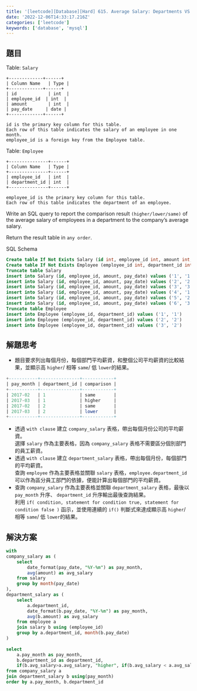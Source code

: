 ```yaml
---
title: '[leetcode][Database][Hard] 615. Average Salary: Departments VS Company'
date: '2022-12-06T14:33:17.216Z'
categories: ['leetcode']
keywords: ['database', 'mysql']
---
```


## 題目

Table: `Salary`
```pre
+-------------+------+  
| Column Name   | Type |  
+-------------+------+  
| id            | int  |  
| employee_id  | int  |  
| amount        | int  |  
| pay_date     | date |  
+-------------+------+  

id is the primary key column for this table.  
Each row of this table indicates the salary of an employee in one month.  
employee_id is a foreign key from the Employee table.
```

Table: `Employee`
```pre
+---------------+------+  
| Column Name   | Type |  
+---------------+------+  
| employee_id   | int  |  
| department_id | int  |  
+---------------+------+  

employee_id is the primary key column for this table.  
Each row of this table indicates the department of an employee.
```

Write an SQL query to report the comparison result `(higher/lower/same)` of the average salary of employees in a department to the company’s average salary.

Return the result table in `any order`.

SQL Schema
```sql
Create table If Not Exists Salary (id int, employee_id int, amount int, pay_date date)  
Create table If Not Exists Employee (employee_id int, department_id int)  
Truncate table Salary  
insert into Salary (id, employee_id, amount, pay_date) values ('1', '1', '9000', '2017/03/31')  
insert into Salary (id, employee_id, amount, pay_date) values ('2', '2', '6000', '2017/03/31')  
insert into Salary (id, employee_id, amount, pay_date) values ('3', '3', '10000', '2017/03/31')  
insert into Salary (id, employee_id, amount, pay_date) values ('4', '1', '7000', '2017/02/28')  
insert into Salary (id, employee_id, amount, pay_date) values ('5', '2', '6000', '2017/02/28')  
insert into Salary (id, employee_id, amount, pay_date) values ('6', '3', '8000', '2017/02/28')  
Truncate table Employee  
insert into Employee (employee_id, department_id) values ('1', '1')  
insert into Employee (employee_id, department_id) values ('2', '2')  
insert into Employee (employee_id, department_id) values ('3', '2')
```

## 解題思考

*   題目要求列出每個月份，每個部門平均薪資，和整個公司平均薪資的比較結果，並顯示高 `higher`/ 相等 `same`/ 低 `lower`的結果。
```sql
+-----------+---------------+------------+  
| pay_month | department_id | comparison |  
+-----------+---------------+------------+  
| 2017-02   | 1             | same       |  
| 2017-03   | 1             | higher     |  
| 2017-02   | 2             | same       |  
| 2017-03   | 2             | lower      |  
+-----------+---------------+------------+
```
*   透過 `with clause` 建立 `company_salary` 表格，帶出每個月份公司的平均薪資。  
    選擇 `salary` 作為主要表格，因為 `company_salary` 表格不需要區分個別部門的員工薪資。
*   透過 `with clause` 建立 `department_salary` 表格，帶出每個月份，每個部門的平均薪資。  
    查詢 `employee` 作為主要表格並關聯 `salary` 表格，`employee.department_id` 可以作為區分員工部門的依據，便能計算出每個部門的平均薪資。
*   查詢 `company_salary` 作為主要表格並關聯 `department_salary` 表格，最後以 `pay_month` 升序、 `department_id` 升序輸出最後查詢結果。  
    利用 `if( condition, statement for condition true, statement for condition false )` 函示，並使用連續的 `if()` 判斷式來達成顯示高 `higher`/ 相等 `same`/ 低 `lower`的結果。

## 解決方案
```sql
with   
company_salary as (  
    select  
        date_format(pay_date, "%Y-%m") as pay_month,  
        avg(amount) as avg_salary  
    from salary  
    group by month(pay_date)  
),  
department_salary as (  
    select  
        a.department_id,   
        date_format(b.pay_date, "%Y-%m") as pay_month,  
        avg(b.amount) as avg_salary  
    from employee a  
    join salary b using (employee_id)  
    group by a.department_id, month(b.pay_date)  
)  
  
select  
    a.pay_month as pay_month,  
    b.department_id as department_id,  
    if(b.avg_salary>a.avg_salary, "higher", if(b.avg_salary < a.avg_salary, "lower", "same")) as comparison  
from company_salary a  
join department_salary b using(pay_month)  
order by a.pay_month, b.department_id
```